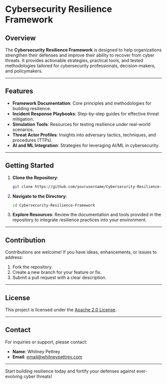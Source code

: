 # Cybersecurity Resilience Framework

## Overview
The **Cybersecurity Resilience Framework** is designed to help organizations strengthen their defenses and improve their ability to recover from cyber threats. It provides actionable strategies, practical tools, and tested methodologies tailored for cybersecurity professionals, decision-makers, and policymakers.

---

## Features
- **Framework Documentation**: Core principles and methodologies for building resilience.
- **Incident Response Playbooks**: Step-by-step guides for effective threat mitigation.
- **Simulation Tools**: Resources for testing resilience under real-world scenarios.
- **Threat Actor Profiles**: Insights into adversary tactics, techniques, and procedures (TTPs).
- **AI and ML Integration**: Strategies for leveraging AI/ML in cybersecurity.

---

## Getting Started
1. **Clone the Repository**:
   ```bash
   git clone https://github.com/yourusername/Cybersecurity-Resilience-Framework.git
   ```

2. **Navigate to the Directory**:
   ```bash
   cd Cybersecurity-Resilience-Framework
   ```

3. **Explore Resources**:
   Review the documentation and tools provided in the repository to integrate resilience practices into your environment.

---

## Contribution
Contributions are welcome! If you have ideas, enhancements, or issues to address:
1. Fork the repository.
2. Create a new branch for your feature or fix.
3. Submit a pull request with a clear description.

---

## License
This project is licensed under the [Apache 2.0 License](https://www.apache.org/licenses/LICENSE-2.0.html).

---

## Contact
For inquiries or support, please contact:
- **Name**: Whitney Pettrey
- **Email**: email@whitneypettrey.com

---

Start building resilience today and fortify your defenses against ever-evolving cyber threats!
